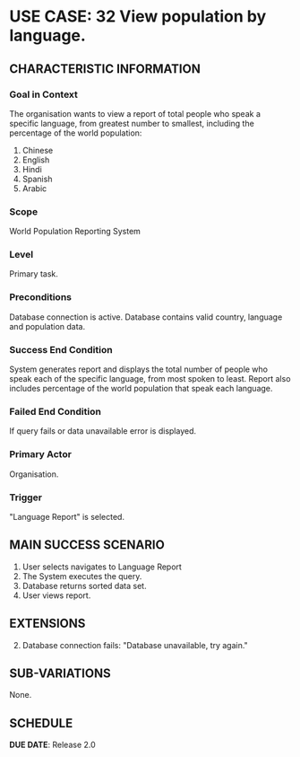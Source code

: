 # USE CASE: 32 View population by language. 

## CHARACTERISTIC INFORMATION

### Goal in Context

The organisation wants to view a report of total people who speak a specific language, from greatest number to smallest, including the percentage of the world population:
1. Chinese
2. English
3. Hindi
4. Spanish
5. Arabic

### Scope

World Population Reporting System

### Level

Primary task.

### Preconditions

Database connection is active.
Database contains valid country, language and population data.

### Success End Condition

System generates report and displays the total number of people who speak each of the specific language, from most spoken to least.
Report also includes percentage of the world population that speak each language.

### Failed End Condition

If query fails or data unavailable error is displayed.

### Primary Actor

Organisation.

### Trigger

"Language Report" is selected.

## MAIN SUCCESS SCENARIO

1. User selects navigates to Language Report
2. The System executes the query.
3. Database returns sorted data set.
4. User views report.

## EXTENSIONS

2. Database connection fails: "Database unavailable, try again."

## SUB-VARIATIONS

None.

## SCHEDULE

**DUE DATE**: Release 2.0
